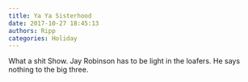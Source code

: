 ```yaml
---
title: Ya Ya Sisterhood
date: 2017-10-27 18:45:13
authors: Ripp
categories: Holiday
---
```


 What a shit Show. Jay Robinson has to be light in the loafers. He says nothing to the big three.